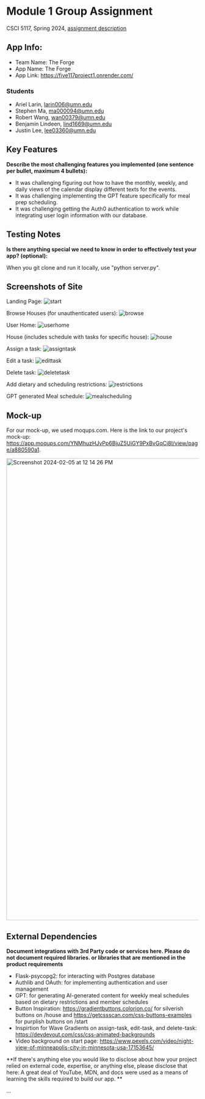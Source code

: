 # Module 1 Group Assignment

CSCI 5117, Spring 2024, [assignment description](https://canvas.umn.edu/courses/413159/pages/project-1)

## App Info:

* Team Name: The Forge
* App Name: The Forge
* App Link: https://five117project1.onrender.com/

### Students

* Ariel Larin, larin006@umn.edu
* Stephen Ma, ma000094@umn.edu
* Robert Wang, wan00379@umn.edu
* Benjamin Lindeen, lind1669@umn.edu
* Justin Lee, lee03360@umn.edu


## Key Features

**Describe the most challenging features you implemented
(one sentence per bullet, maximum 4 bullets):**

* It was challenging figuring out how to have the monthly, weekly, and daily views of the calendar display different texts for the events.
* It was challenging implementing the GPT feature specifically for meal prep scheduling.
* It was challenging getting the Auth0 authentication to work while integrating user login information with our database.

## Testing Notes

**Is there anything special we need to know in order to effectively test your app? (optional):**

When you git clone and run it locally, use "python server.py".


## Screenshots of Site
Landing Page:
![start](https://github.com/csci5117s24/project-1-the-forge/assets/96703864/b89f6aa6-61c6-42b8-b32d-5601d7ff2fa9)

Browse Houses (for unauthenticated users):
![browse](https://github.com/csci5117s24/project-1-the-forge/assets/96703864/89720671-407f-49fa-b2ef-b22d6ea99b91)

User Home: 
![userhome](https://github.com/csci5117s24/project-1-the-forge/assets/96703864/36e9284b-d099-4516-bc88-c8faa90b3b7a)

House (includes schedule with tasks for specific house):
![house](https://github.com/csci5117s24/project-1-the-forge/assets/96703864/dbc52fef-8243-4145-9984-edde0de24aa0)

Assign a task:
![assigntask](https://github.com/csci5117s24/project-1-the-forge/assets/96703864/83da778d-1b10-497d-bf0b-c6204d698d4f)

Edit a task:
![edittask](https://github.com/csci5117s24/project-1-the-forge/assets/96703864/a475c1b0-ba1c-4c95-8ebe-e0bbe5d0783d)

Delete task:
![deletetask](https://github.com/csci5117s24/project-1-the-forge/assets/96703864/cdfbb199-5f8a-45e0-90f5-99ced015b9bb)

Add dietary and scheduling restrictions:
![restrictions](https://github.com/csci5117s24/project-1-the-forge/assets/96703864/0e53d98b-72ed-4213-9780-6586bf89f7ae)

GPT generated Meal schedule:
![mealscheduling](https://github.com/csci5117s24/project-1-the-forge/assets/96703864/09a21cda-724e-48b1-ba19-1e37cb6ddda6)



## Mock-up 

For our mock-up, we used moqups.com. Here is the link to our project's mock-up: https://app.moqups.com/YNMhuzHJvPp6BjuZ5UiGY9PxBvGqCi8I/view/page/a880590a1.



<img width="1208" alt="Screenshot 2024-02-05 at 12 14 26 PM" src="https://github.com/csci5117s24/project-1-the-forge/assets/96703864/78e60ac7-31e3-41c6-b734-8515e09d562b">

## External Dependencies

**Document integrations with 3rd Party code or services here.
Please do not document required libraries. or libraries that are mentioned in the product requirements**

* Flask-psycopg2: for interacting with Postgres database
* Authlib and OAuth: for implementing authentication and user management
* GPT: for generating AI-generated content for weekly meal schedules based on dietary restrictions and member schedules
* Button Inspiration: https://gradientbuttons.colorion.co/ for silverish buttons on /house and https://getcssscan.com/css-buttons-examples for purplish buttons on /start
* Inspirtion for Wave Gradients on assign-task, edit-task, and delete-task: https://devdevout.com/css/css-animated-backgrounds
* Video background on start page: https://www.pexels.com/video/night-view-of-minneapolis-city-in-minnesota-usa-17153645/

**If there's anything else you would like to disclose about how your project
relied on external code, expertise, or anything else, please disclose that
here:
  A great deal of YouTube, MDN, and docs were used as a means of learning the skills required to build our app.
**

...
